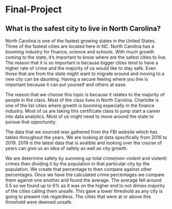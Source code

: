 # Final-Project
## **What is the safest city to live in North Carolina?**
North Carolina is one of the fastest growing states in the United States. Three of the fastest cities are located here in NC. North Carolina has a booming industry for finance, science and schools. With much growth coming to the state, it’s important to know where are the safest cities to live. The reason that it is so important is because bigger cities tend to have a higher rate of crime and the majority of us would like to stay safe. Even those that are from the state might want to migrate around and moving to a new city can be daunting. Having a secure feeling where you live is important because it can put yourself and others at ease.

The reason that we choose this topic is because it relates to the majority of people in the class. Most of the class lives in North Carolina. Charlotte is one of the list cities where growth is booming especially in the finance industry. Most of us are taking this certificate class to jump start a career into data analytics. Most of us might need to move around the state to pursue that opportunity.
 
The data that we sourced was gathered from the FBI website which has tables throughout the years. We are looking at data specifically from 2016 to 2019. 2019 is the latest data that is avalible and looking over the course of years can give us an idea of safety as well as city growth.

We are determine safety by summing up total crime(non-violent and violent) crimes then dividing it by the population in that particular city by the population. We create that percentage to then compare against other percentages. Once we have the calculated crime percentages we compare them against one another and found the average. The average fell around 5.5 so we found up to 6% as it was on the higher end to not dimiss majority of the cities calling them unsafe. This gave a lower threshold as any city is going to present risk regardless. The cities that were at or above this threshold were deemed unsafe.
